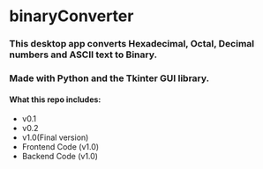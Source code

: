 # binaryConverter
### This desktop app converts Hexadecimal, Octal, Decimal numbers and ASCII text to Binary.
### Made with Python and the Tkinter GUI library.


#### What this repo includes:

- v0.1 
- v0.2
- v1.0(Final version)
- Frontend Code (v1.0)
- Backend Code (v1.0)
